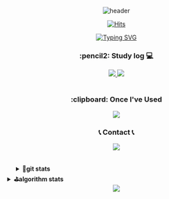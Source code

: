 <div align="center"> 

![header](https://capsule-render.vercel.app/api?type=waving&color=ffd500&height=120&section=header&text=Mingguriguri&fontColor=403d39&fontSize=30&animation=fadeIn&fontAlignY=25)
<!--색조합-->
[![Hits](https://hits.seeyoufarm.com/api/count/incr/badge.svg?url=https%3A%2F%2Fgithub.com%2FMingguriguri&count_bg=%23FFCF00&title_bg=%23555555&icon=github.svg&icon_color=%23FFFFFF&title=GITHUB&edge_flat=false)](https://hits.seeyoufarm.com)

<a href="https://git.io/typing-svg"><img src="https://readme-typing-svg.demolab.com?font=Montserrat&weight=500&size=15&duration=8000&pause=1500&color=F7A743&center=true&vCenter=true&random=false&width=435&height=40&lines=Always+learning+new+things.." alt="Typing SVG" /></a>
<h3>:pencil2: Study log 💻</h3> 
<div>
 <a href="https://velog.io/@miiingirok/posts">
      <img src="https://img.shields.io/badge/velog-20C997?style=for-the-badge&logo=velog&logoColor=white">
 </a>
 <a href="https://minsllogg.tistory.com/">
      <img src="https://img.shields.io/badge/tistory-000000?style=for-the-badge&logo=tistory&logoColor=white">
 </a>
</div><br>

<h3> :clipboard: Once I've Used</h3>
<p align="center">
<a href="https://skillicons.dev">
    <img src="https://skillicons.dev/icons?i=py,django,java,spring,vscode,eclipse,mysql,sqlite,figma,notion&theme=light&perline=6" />
  </a>
</p>

<!--
<img src="https://img.shields.io/badge/Django-092E20?style=for-the-badge&logo=Django&logoColor=white">
<img src="https://img.shields.io/badge/Python-3776AB?style=for-the-badge&logo=Python&logoColor=white">
<img src="https://img.shields.io/badge/VSCode-007ACC?style=for-the-badge&logo=VisualStudioCode&logoColor=white"> <br/>
<img src="https://img.shields.io/badge/JavaScript-F7DF1E?style=for-the-badge&logo=JavaScript&logoColor=white">
<img src="https://img.shields.io/badge/HTML5-E34F26?style=for-the-badge&logo=HTML5&logoColor=white">
<img src="https://img.shields.io/badge/CSS3-1572B6?style=for-the-badge&logo=CSS3&logoColor=white"> <br/>
<img src="https://img.shields.io/badge/amazonec2-FF9900?style=for-the-badge&logo=amazonec2&logoColor=white">
<img src="https://img.shields.io/badge/git-F05032?style=for-the-badge&logo=git&logoColor=white">
<img src="https://img.shields.io/badge/github-181717?style=for-the-badge&logo=github&logoColor=white">
<img src="https://img.shields.io/badge/Bitbucket-0052CC?style=for-the-badge&logo=Bitbucket&logoColor=white">
<img src="https://img.shields.io/badge/notion-000000?style=for-the-badge&logo=notion&logoColor=white">
<img src="https://img.shields.io/badge/figma-F24E1E?style=for-the-badge&logo=figma&logoColor=white">   
-->
<!--
<table>
	<thead>
   <th><strong> Tech Stack </strong></th>
   <th><strong>Strong</strong></th>
   <th><strong>Learning</strong></th>
	</thead>
	<tbody>
  	<tr>
    		<td><p><strong> OS </strong></p></td>
    	<td><img src="https://img.shields.io/badge/linux-FCC624?style=for-the-badge&logo=linux&logoColor=white">
		</td>
    <td><img src="https://img.shields.io/badge/windows-0078D6?style=for-the-badge&logo=Windows&logoColor=white"> </td>
  	</tr>
  
<tr>
     <td><p><strong> Frontend </strong></p></td>
    		<td>
        <img src="https://img.shields.io/badge/JavaScript-F7DF1E?style=for-the-badge&logo=JavaScript&logoColor=white">
        <img src="https://img.shields.io/badge/HTML5-E34F26?style=for-the-badge&logo=HTML5&logoColor=white">
        <img src="https://img.shields.io/badge/CSS3-1572B6?style=for-the-badge&logo=CSS3&logoColor=white"> 
      </td>
 <td>
   <img src="https://img.shields.io/badge/Vue.js-4FC08D?style=for-the-badge&logo=vuedotjs&logoColor=white">
 </td>
  	</tr>

  <tr>
     <td><p><strong> Backend </strong></p></td>
    		<td>
        <img src="https://img.shields.io/badge/Django-092E20?style=for-the-badge&logo=Django&logoColor=white">
        <img src="https://img.shields.io/badge/Python-3776AB?style=for-the-badge&logo=Python&logoColor=white">
      </td>
     <td>
       <img src="https://img.shields.io/badge/Spring-6DB33F?style=for-the-badge&logo=Spring&logoColor=white">
       <img src="https://img.shields.io/badge/JAVA-007396?style=for-the-badge&logo=Java&logoColor=white">
      </td>
  	</tr>
    <tr>
     <td><p><strong> Database </strong></p></td>
     <td>
      <img src="https://img.shields.io/badge/sqlite-003B57?style=for-the-badge&logo=sqlite&logoColor=white">
     </td>
    		<td>
       <img src="https://img.shields.io/badge/MySQL-4479A1?style=for-the-badge&logo=MySQL&logoColor=white">
        <img src="https://img.shields.io/badge/Oracle-F80000?style=for-the-badge&logo=Oracle&logoColor=white">
      </td>
  	</tr>
  <tr>
     <td><p><strong> Development Tools </strong></p></td>
    		<td>
       <img src="https://img.shields.io/badge/VSCode-007ACC?style=for-the-badge&logo=VisualStudioCode&logoColor=white"> 
      </td>
	  <td>       <img src="https://img.shields.io/badge/Eclipse-2C2255?style=for-the-badge&logo=Eclipse%20IDE&logoColor=white">
</td>
  	</tr>
   <tr>
     <td><p><strong> Infra </strong></p></td>
    <td>-</td>
    		<td>
        <img src="https://img.shields.io/badge/amazonaws-232F3E?style=for-the-badge&logo=amazonaws&logoColor=white">
        <img src="https://img.shields.io/badge/amazonec2-FF9900?style=for-the-badge&logo=amazonec2&logoColor=white"><br/>
        <img src="https://img.shields.io/badge/docker-2496ED?style=for-the-badge&logo=docker&logoColor=white">
			 <img src="https://img.shields.io/badge/kubernetes-326CE5?style=for-the-badge&logo=kubernetes&logoColor=white">
      </td>
  	</tr>
  <tr>
     <td><p><strong>Version Control</strong></p></td>
    		<td>
       <img src="https://img.shields.io/badge/git-F05032?style=for-the-badge&logo=git&logoColor=white">
       <img src="https://img.shields.io/badge/github-181717?style=for-the-badge&logo=github&logoColor=white">
      <img src="https://img.shields.io/badge/Bitbucket-0052CC?style=for-the-badge&logo=Bitbucket&logoColor=white">
      </td>
       <td>
       -
      </td>
  	</tr>
  <tr>
     <td><p><strong>Communication</strong></p></td>
	  <td colspan="2"><img src="https://img.shields.io/badge/notion-000000?style=for-the-badge&logo=notion&logoColor=white">
          <img src="https://img.shields.io/badge/slack-4A154B?style=for-the-badge&logo=slack&logoColor=white">
          <img src="https://img.shields.io/badge/discord-5865F2?style=for-the-badge&logo=Discord&logoColor=white">
          <img src="https://img.shields.io/badge/GoogleMeet-00897B?style=for-the-badge&logo=googlemeet&logoColor=white">
          <img src="https://img.shields.io/badge/GoogleDocs-4285F4?style=for-the-badge&logo=googledocs&logoColor=white">
          <img src="https://img.shields.io/badge/figma-F24E1E?style=for-the-badge&logo=figma&logoColor=white"> 
	  <img src="https://img.shields.io/badge/jira-0052CC?style=for-the-badge&logo=jira&logoColor=white">
      </td>
  	</tr>
</tbody>
</table>
-->

 
 <!--([뱃지 커스텀 사이트 : https://shields.io/category/coverage](https://simpleicons.org/))-->

<h3>📞 Contact 📞</h3>
<div>
 <a href="mailto:merrong925@gmail.com">
  <img src="https://img.shields.io/badge/gmail-EA4335?style=for-the-badge&logo=gmail&logoColor=white">
 </a> 

</div>
<br><br>


<details align="left" style="margin-left:20px">
	<summary><b>🌱git stats</b></summary><br>
	
	
![MinJeong's GitHub stats](https://github-readme-stats.vercel.app/api?username=Mingguriguri&show_icons=true&hide=contribs&theme=buefy&&count_private=true)
[![Top Langs](https://github-readme-stats.vercel.app/api/top-langs/?username=Mingguriguri&layout=compact&theme=buefy)](https://github.com/anuraghazra/github-readme-stats)

</details>

<details align="left">
	<summary><b>⛳algorithm stats</b></summary><br>
	
[![Solved.ac
프로필](http://mazassumnida.wtf/api/v2/generate_badge?boj=merrong925)](https://solved.ac/merrong925)
![LeetCode Stats](https://leetcard.jacoblin.cool/minggu_123?theme=light&font=ABeeZee)

</details>



<img src="https://capsule-render.vercel.app/api?type=waving&color=ffd500&height=100&section=footer" />
